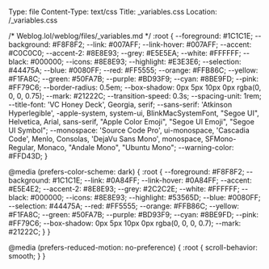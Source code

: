 Type: file
Content-Type: text/css
Title: _variables.css
Location: /_variables.css

/* Weblog.lol/weblog/files/_variables.md */
:root {
  --foreground: #1C1C1E;
  --background: #F8F8F2;
  --link: #007AFF;
  --link-hover: #007AFF;
  --accent: #C0C0C0;
  --accent-2: #8E8E93;
  --grey: #E5E5EA;
  --white: #FFFFFF;
  --black: #000000;
  --icons: #8E8E93;
  --highlight: #E3E3E6;
  --selection: #44475A;
  --blue: #0080FF;
  --red: #FF5555;
  --orange: #FFB86C;
  --yellow: #F1FA8C;
  --green: #50FA7B;
  --purple: #BD93F9;
  --cyan: #8BE9FD;
  --pink: #FF79C6;
  --border-radius: 0.5em;
  --box-shadow: 0px 5px 10px 0px rgba(0, 0, 0, 0.75);
  --mark: #21222C;
  --transition-speed: 0.3s;
  --spacing-unit: 1rem;
  --title-font: 'VC Honey Deck', Georgia, serif;
  --sans-serif: 'Atkinson Hyperlegible', -apple-system, system-ui, BlinkMacSystemFont, "Segoe UI", Helvetica, Arial, sans-serif, "Apple Color Emoji", "Segoe UI Emoji", "Segoe UI Symbol";
  --monospace: 'Source Code Pro', ui-monospace, 'Cascadia Code', Menlo, Consolas, 'DejaVu Sans Mono', monospace, SFMono-Regular, Monaco, "Andale Mono", "Ubuntu Mono";
  --warning-color: #FFD43D;
}

@media (prefers-color-scheme: dark) {
  :root {
    --foreground: #F8F8F2;
    --background: #1C1C1E;
    --link: #0A84FF;
    --link-hover: #0A84FF;
    --accent: #E5E4E2;
    --accent-2: #8E8E93;
    --grey: #2C2C2E;
    --white: #FFFFFF;
    --black: #000000;
    --icons: #8E8E93;
    --highlight: #53565D;
    --blue: #0080FF;
    --selection: #44475A;
    --red: #FF5555;
    --orange: #FFB86C;
    --yellow: #F1FA8C;
    --green: #50FA7B;
    --purple: #BD93F9;
    --cyan: #8BE9FD;
    --pink: #FF79C6;
    --box-shadow: 0px 5px 10px 0px rgba(0, 0, 0, 0.7);
    --mark: #21222C;
  }
}

@media (prefers-reduced-motion: no-preference) {
  :root {
    scroll-behavior: smooth;
  }
}
